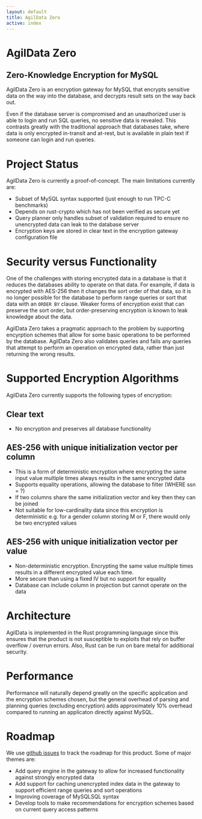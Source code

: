 ```yaml
---
layout: default
title: AgilData Zero
active: index
---
```


# AgilData Zero

## Zero-Knowledge Encryption for MySQL

AgilData Zero is an encryption gateway for MySQL that encrypts sensitive data on the way into the database, and decrypts result sets on the way back out.

Even if the database server is compromised and an unauthorized user is able to login and run SQL queries, no sensitive data is revealed. This contrasts greatly with the traditional approach that databases take, where data is only encrypted in-transit and at-rest, but is available in plain text if someone can login and run queries.

# Project Status

AgilData Zero is currently a proof-of-concept. The main limitations currently are:

- Subset of MySQL syntax supported (just enough to run TPC-C benchmarks)
- Depends on rust-crypto which has not been verified as secure yet
- Query planner only handles subset of validation required to ensure no unencrypted data can leak to the database server
- Encryption keys are stored in clear text in the encryption gateway configuration file


# Security versus Functionality

One of the challenges with storing encrypted data in a database is that it reduces the databases ability to operate on that data. For example, if data is encrypted with AES-256 then it changes the sort order of that data, so it is no longer possible for the database to perform range queries or sort that data with an `ORDER BY` clause. Weaker forms of encryption exist that can preserve the sort order, but order-preserving encryption is known to leak knowledge about the data.

AgilData Zero takes a pragmatic approach to the problem by supporting encyrption schemes that allow for some basic operations to be performed by the database. AgilData Zero also validates queries and fails any queries that attempt to perform an operation on encrypted data, rather than just returning the wrong results.

# Supported Encryption Algorithms

AgilData Zero currently supports the following types of encryption:

## Clear text

- No encryption and preserves all database functionality

## AES-256 with unique initialization vector per column

- This is a form of deterministic encryption where encrypting the same input value multiple times always results in the same encrypted data
- Supports equality operations, allowing the database to filter (WHERE ssn = ?) 
- If two columns share the same initialization vector and key then they can be joined
- Not suitable for low-cardinality data since this encryption is deterministic e.g. for a gender column storing M or F,  there would only be two encrypted values

## AES-256 with unique initialization vector per value

- Non-deterministic encryption. Encrypting the same value multiple times results in a different encrypted value each time.
- More secure than using a fixed IV but no support for equality
- Database can include column in projection but cannot operate on the data

# Architecture

AgilData is implemented in the Rust programming language since this ensures that the product is not susceptible to exploits that rely on buffer overflow / overrun errors. Also, Rust can be run on bare metal for additional security.

# Performance

Performance will naturally depend greatly on the specific application and the encryption schemes chosen, but the general overhead of parsing and planning queries (excluding encryption) adds approximately 10% overhead compared to running an applicaton directly against MySQL.

# Roadmap

We use [github issues](https://github.com/AgilData/agildata-zero/issues) to track the roadmap for this product. Some of major themes are:

- Add query engine in the gateway to allow for increased functionality against strongly encrypted data
- Add support for caching unencrypted index data in the gateway to support efficient range queries and sort operations
- Improving coverage of MySQLSQL syntax
- Develop tools to make recommendations for encryption schemes based on current query access patterns

